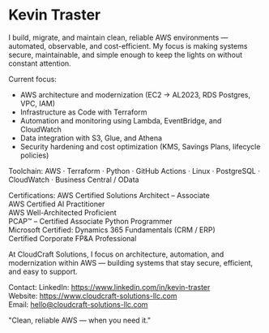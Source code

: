 # Kevin Traster

I build, migrate, and maintain clean, reliable AWS environments — automated, observable, and cost-efficient. My focus is making systems secure, maintainable, and simple enough to keep the lights on without constant attention.

Current focus:
- AWS architecture and modernization (EC2 → AL2023, RDS Postgres, VPC, IAM)
- Infrastructure as Code with Terraform
- Automation and monitoring using Lambda, EventBridge, and CloudWatch
- Data integration with S3, Glue, and Athena
- Security hardening and cost optimization (KMS, Savings Plans, lifecycle policies)

Toolchain:
AWS · Terraform · Python · GitHub Actions · Linux · PostgreSQL · CloudWatch · Business Central / OData

Certifications:
AWS Certified Solutions Architect – Associate  
AWS Certified AI Practitioner  
AWS Well-Architected Proficient  
PCAP™ – Certified Associate Python Programmer  
Microsoft Certified: Dynamics 365 Fundamentals (CRM / ERP)  
Certified Corporate FP&A Professional

At CloudCraft Solutions, I focus on architecture, automation, and modernization within AWS — building systems that stay secure, efficient, and easy to support.

Contact:
LinkedIn: https://www.linkedin.com/in/kevin-traster  
Website: https://www.cloudcraft-solutions-llc.com  
Email: hello@cloudcraft-solutions-llc.com

"Clean, reliable AWS — when you need it."
